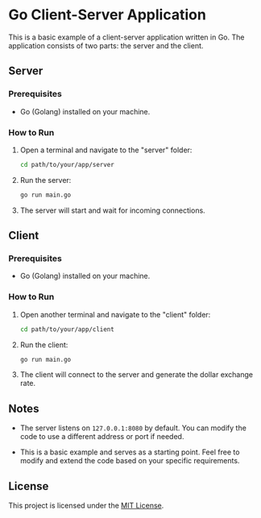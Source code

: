 # Go Client-Server Application

This is a basic example of a client-server application written in Go. The application consists of two parts: the server and the client.

## Server

### Prerequisites

- Go (Golang) installed on your machine.

### How to Run

1. Open a terminal and navigate to the "server" folder:

    ```bash
    cd path/to/your/app/server
    ```

2. Run the server:

    ```bash
    go run main.go
    ```

3. The server will start and wait for incoming connections.

## Client

### Prerequisites

- Go (Golang) installed on your machine.

### How to Run

1. Open another terminal and navigate to the "client" folder:

    ```bash
    cd path/to/your/app/client
    ```

2. Run the client:

    ```bash
    go run main.go
    ```

3. The client will connect to the server and generate the dollar exchange rate.

## Notes

- The server listens on `127.0.0.1:8080` by default. You can modify the code to use a different address or port if needed.

- This is a basic example and serves as a starting point. Feel free to modify and extend the code based on your specific requirements.

## License

This project is licensed under the [MIT License](LICENSE).